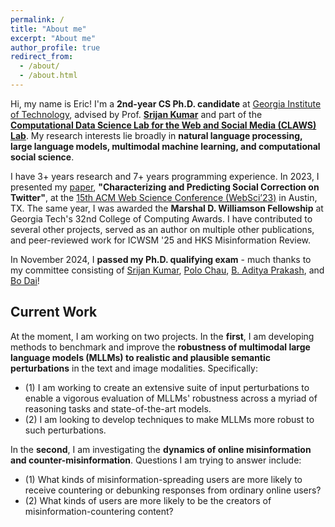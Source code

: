 ```yaml
---
permalink: /
title: "About me"
excerpt: "About me"
author_profile: true
redirect_from: 
  - /about/
  - /about.html
---
```


Hi, my name is Eric! I'm a **2nd-year CS Ph.D. candidate** at [Georgia Institute of Technology](https://www.gatech.edu/), advised by Prof. [**Srijan Kumar**](https://faculty.cc.gatech.edu/~srijan/) and part of the [**Computational Data Science Lab for the Web and Social Media (CLAWS) Lab**](https://faculty.cc.gatech.edu/~srijan/). My research interests lie broadly in **natural language processing, large language models, multimodal machine learning, and computational social science**.

I have 3+ years research and 7+ years programming experience. In 2023, I presented my [paper](https://yma17.github.io/files/websci23-17.pdf), **"Characterizing and Predicting Social Correction on Twitter"**, at the [15th ACM Web Science Conference (WebSci’23)](https://websci23.webscience.org/) in Austin, TX. The same year, I was awarded the **Marshal D. Williamson Fellowship** at Georgia Tech's 32nd College of Computing Awards. I have contributed to several other projects, served as an author on multiple other publications, and peer-reviewed work for ICWSM '25 and HKS Misinformation Review.

In November 2024, I **passed my Ph.D. qualifying exam** - much thanks to my committee consisting of [Srijan Kumar](https://faculty.cc.gatech.edu/~srijan/), [Polo Chau](https://poloclub.github.io/polochau/), [B. Aditya Prakash](https://faculty.cc.gatech.edu/~badityap/), and [Bo Dai](https://bo-dai.github.io/)!


## Current Work

At the moment, I am working on two projects. In the **first**, I am developing methods to benchmark and improve the **robustness of multimodal large language models (MLLMs) to realistic and plausible semantic perturbations** in the text and image modalities. Specifically:
- (1) I am working to create an extensive suite of input perturbations to enable a vigorous evaluation of MLLMs' robustness across a myriad of reasoning tasks and state-of-the-art models.
- (2) I am looking to develop techniques to make MLLMs more robust to such perturbations.

In the **second**, I am investigating the **dynamics of online misinformation and counter-misinformation**. Questions I am trying to answer include:
- (1) What kinds of misinformation-spreading users are more likely to receive countering or debunking responses from ordinary online users?
- (2) What kinds of users are more likely to be the creators of misinformation-countering content?

<!-- Overall, I enjoy working in **inter-disciplinary projects**, particularly at the intersection of computer science and humanities / public policy. I am motivated by a desire to help both stakeholders and ordinary people better understand and model complex societal phenomena, in the hope of bringing about tangible benefits and healthier societal outcomes. -->